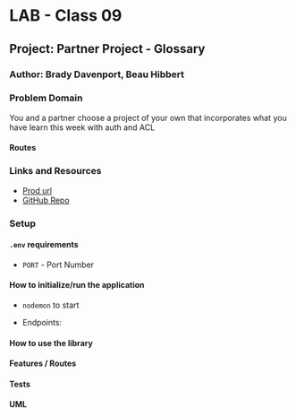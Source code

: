 # LAB - Class 09

## Project: Partner Project - Glossary

### Author: Brady Davenport, Beau Hibbert

### Problem Domain

You and a partner choose a project of your own that incorporates what you have learn this week with auth and ACL

#### Routes

### Links and Resources

* [Prod url]()
* [GitHub Repo](https://github.com/bradydavenport/lab-09-partner-presentation/tree/dev)

### Setup

#### `.env` requirements

* `PORT` - Port Number

#### How to initialize/run the application

* `nodemon` to start

* Endpoints:

#### How to use the library

#### Features / Routes

#### Tests

#### UML
